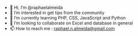 - 👋 Hi, I’m @raphaelalmeida
- 👀 I’m interested in get tips from the community
- 🌱 I’m currently learning PHP, CSS, JavaScript and Python
- 💞️ I’m looking to collaborate on Excel and database in general
- 📫 How to reach me : raphael.n.almeida@gmail.com

<!---
raphaelalmeida/raphaelalmeida is a ✨ special ✨ repository because its `README.md` (this file) appears on your GitHub profile.
You can click the Preview link to take a look at your changes.
--->
